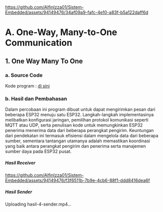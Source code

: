 
https://github.com/AlfinIzza01/Sistem-Embedded/assets/94149476/34af09a9-fafc-4e10-a83f-b5a122daff6d
# A. One-Way, Many-to-One Communication

## 1. One Way Many To One

### a. Source Code
Kode program : <a href="/one_way_many_to_one/one_way_many_to_one.ino">di sini</a>

### b. Hasil dan Pembahasan
Dalam percobaan ini program dibuat untuk dapat mengirimkan pesan dari beberapa ESP32 menuju satu ESP32. Langkah-langkah implementasinya melibatkan konfigurasi jaringan, pemilihan protokol komunikasi seperti MQTT atau UDP, serta penulisan kode untuk memungkinkan ESP32 penerima menerima data dari beberapa perangkat pengirim. Keuntungan dari pendekatan ini termasuk efisiensi dalam mengelola data dari beberapa sumber, sementara tantangan utamanya adalah memastikan koordinasi yang baik antara perangkat pengirim dan penerima serta manajemen sumber daya pada ESP32 pusat.

##### Hasil Receiver
https://github.com/AlfinIzza01/Sistem-Embedded/assets/94149476/f3f6511b-7b9e-4cb6-88f1-ddd8416dea6f

##### Hasil Sender
Uploading hasil-4-sender.mp4…
